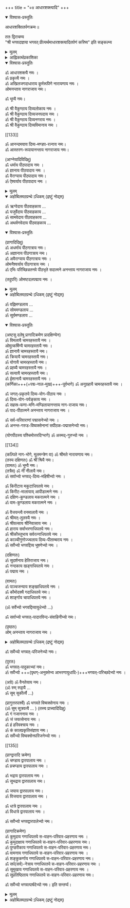 +++
title = "०४ आधारशक्त्यादि"
+++
 
<details open><summary>विश्वास-प्रस्तुतिः</summary>

आधारशक्तितर्पणक्रमः॥  

ततः द्विराचम्य  
"श्री भगवदाज्ञया भगवत् प्रीत्यर्थमाधारशक्त्यादितर्पणं करिष्य" इति सङ्कल्प्य  
</details>

<details><summary>मूलम्</summary>

आधारशक्तितर्पणक्रमः॥  

ततः द्विराचम्य  
"श्री भगवदाज्ञया भगवत् प्रीत्यर्थमाधारशक्त्यादितर्पणं करिष्य" इति सङ्कल्प्य  

</details>

<details><summary>आह्निकार्थप्रकाशिका</summary>

ततः श्रीभाष्यकार-नित्योक्ताधार-शक्त्यादीनां तर्पणप्रकारमाह "ततः श्रीभगवदाज्ञया" इत्यादिना। 

> "क्रमेण विधिवज् जप्त्वा  
> द्विराचम्याथ तर्पयेत् ।  
> आधारशक्तिम् आरभ्य  
> गन्धपुष्पाक्षतादिभिः ।  
> पार्षदान्तांस् तर्पयित्वा  
> वस्रं निष्पीड्य मन्त्रतः" 

इति वासिष्ठसंहिता-वचनमिह भाव्यम्। 
</details>


<details open><summary>विश्वास-प्रस्तुतिः</summary>

ॐ आधारशक्त्यै नमः ।  
ॐ प्रकृत्यै नमः ।  
ॐ अखिलजगदाधाराय कूर्मरूपिणे नारायणाय नमः ।  
ओमनन्ताय नागराजाय नमः।  

ॐ भूम्यै नमः।  

ॐ श्री वैकुण्ठाय दिव्यलोकाय नमः ।  
ॐ श्री वैकुण्ठाय दिव्यजनपदाय नमः ।  
ॐ श्री वैकुण्ठाय दिव्यनगराय नमः ।  
ॐ श्री वैकुण्ठाय दिव्यविमानाय नमः ।  

[[133]]

ॐ आनन्दमयाय दिव्य-मण्डप-रत्नाय नमः।  
ॐ आस्तरण-रूपायानन्ताय नागराजाय नमः।  

(आग्नेयादिविदिक्षु)  
ॐ धर्माय पीठपादाय नमः ।  
ॐ ज्ञानाय पीठपादाय नमः ।  
ॐ वैराग्याय पीठपादाय नमः।  
ॐ ऐश्वर्याय पीठपादाय नमः । 

</details>

<details><summary>मूलम्</summary>

ॐ आधारशक्त्यै नमः ।  
ॐ प्रकृत्यै नमः ।  
ॐ अखिलजगदाधाराय कूर्मरूपिणे नारायणाय नमः ।  
ओमनन्ताय नागराजाय नमः।  

ॐ भूम्यै नमः।  

ॐ श्री वैकुण्ठाय दिव्यलोकाय नमः ।  
ॐ श्री वैकुण्ठाय दिव्यजनपदाय नमः ।  
ॐ श्री वैकुण्ठाय दिव्यनगराय नमः ।  
ॐ श्री वैकुण्ठाय दिव्यविमानाय नमः ।  

[[133]]

ॐ आनन्दमयाय दिव्य-मण्डप-रत्नाय नमः।  
ॐ आस्तरण-रूपायानन्ताय नागराजाय नमः।  

(आग्नेयादिविदिक्षु)  
ॐ धर्माय पीठपादाय नमः ।  
ॐ ज्ञानाय पीठपादाय नमः ।  
ॐ वैराग्याय पीठपादाय नमः।  
ॐ ऐश्वर्याय पीठपादाय नमः । 

</details>


<details open><summary>अहोबिलमठग्रन्थे ऽधिकम् (द्रष्टुं नोद्यम्)</summary>

ॐ ऋग्वेदाय पीठवाहकाय  …  
ॐ यजुर्वेदाय पीठवाहकाय  …  
ॐ सामवेदाय पीठवाहकाय  …  
ॐ अथर्वणवेदाय पीठवाहकाय  …  
</details>


<details open><summary>विश्वास-प्रस्तुतिः</summary>

(प्रागादिदिक्षु)  
ॐ अधर्माय पीठगात्राय नमः।  
ॐ अज्ञानाय पीठगात्राय नमः।  
ॐ अवैराग्याय पीठगात्राय नमः ।  
ओमनैश्वर्याय पीठगात्राय नमः ।  
ॐ एभिः परिच्छिन्नतनवे पीठभृते सदात्मने अनन्ताय नागराजाय नमः ।  

(तदुपरि) ओमष्टदलपद्माय नमः ।  

</details>

<details><summary>मूलम्</summary>

(प्रागादिदिक्षु)  
ॐ अधर्माय पीठगात्राय नमः।  
ॐ अज्ञानाय पीठगात्राय नमः।  
ॐ अवैराग्याय पीठगात्राय नमः ।  
ओमनैश्वर्याय पीठगात्राय नमः ।  
ॐ एभिः परिच्छिन्नतनवे पीठभृते सदात्मने अनन्ताय नागराजाय नमः ।  

(तदुपरि) ओमष्टदलपद्माय नमः ।  

</details>

<details open><summary>अहोबिलमठग्रन्थे ऽधिकम् (द्रष्टुं नोद्यम्)</summary>

ॐ वह्निमण्डलाय …  
ॐ सोममण्डलाय …  
ॐ सूर्यमण्डलाय …  
</details>


<details open><summary>विश्वास-प्रस्तुतिः</summary>

(अष्टसु दलेषु प्रागादिक्रमेण प्रादक्षिण्येन)  
ॐ विमलायै चामरहस्तायै नमः ।  
ओमुत्कर्षिण्यै चामरहस्तायै नमः ।  
ॐ ज्ञानायै चामरहस्तायै नमः।  
ॐ क्रियायै चामरहस्तायै नमः।  
ॐ योगायै चामरहस्तायै नमः।  
ॐ प्रह्व्यै चामरहस्तायै नमः ।  
ॐ सत्यायै चामरहस्तायै नमः।  
ॐ ईशानायै चामरहस्तायै नमः ।  
(कर्णिका+++(=पद्म-नाल-मुख)+++-पूर्वभागे) ॐ अनुग्रहायै चामरहस्तायै नमः । 

ॐ जगत्-प्रकृतये दिव्य-योग-पीठाय नमः ।  
ॐ दिव्य-योग-पर्यङ्काय नमः ।  
ॐ सहस्र-फणा-मणि-मण्डितायानन्ताय नाग-राजाय नमः।  
ॐ पाद-पीठात्मने अनन्ताय नागराजाय नमः ।  

ॐ सर्व-परिवाराणां पद्मासनेभ्यो नमः ।  
ॐ अनन्त-गरुड-विष्वक्सेनानां सपीठक-पद्मासनेभ्यो नमः।  

(योगपीठस्य पश्चिमोत्तरदिग्भागे) ॐ अस्मद्-गुरुभ्यो नमः ।  

[[134]]

(कल्पिते नाग-भोगे, मूलमन्त्रेण वा) ॐ श्रीमते नारायणाय नमः।  
(तस्य दक्षिणतः) ॐ श्रीं श्रियै नमः।  
(वामतः) ॐ भूम्यै नमः।  
(तत्रैव) ॐ नीं नीलायै नमः।  
ॐ सर्वाभ्यो भगवद्-दिव्य-महिषीभ्यो नमः ।  

ॐ किरीटाय मकुटाधिपतये नमः ।  
ॐ किरीट-मालायाय् आपीडात्मने नमः ।  
ॐ दक्षिण-कुण्डलाय मकरात्मने नमः ।  
ॐ वाम-कुण्डलाय मकरात्मने नमः ।  

ॐ वैजयन्त्यै वनमालायै नमः ।  
ॐ श्रीमत्-तुलस्यै नमः ।  
ॐ श्रीवत्साय श्रीनिवासाय नमः ।  
ॐ हाराय सर्वाभरणाधिपतये नमः।  
ॐ श्रीकौस्तुभाय सर्वरत्नाधिपतये नमः ।  
ॐ काञ्चीगुणोज्ज्वलाय दिव्य-पीताम्बराय नमः ।  
ॐ सर्वेभ्यो भगवद्दिव्य भूषणेभ्यो नमः । 

(दक्षिणतः)  
ॐ सुदर्शनाय हेतिराजाय नमः।  
ॐ नन्दकाय खड्गाधिपतये नमः ।  
ॐ पद्माय नमः ।  

(वामतः)  
ॐ पाञ्चजन्याय शङ्खाधिपतये नमः ।  
ॐ कौमोदक्यै गदाधिपतये नमः।  
ॐ शार्ङ्गाय चापाधिपतये नमः ।  

(ॐ सर्वेभ्यो भगवद्दिव्यायुधेभ्यो …)

ॐ सर्वाभ्यो भगवत्-पादारविन्द-संवाहिनीभ्यो नमः।  

(पृष्ठतः)  
ओम् अनन्ताय नागराजाय नमः ।  

<details><summary>अहोबिलमठग्रन्थे ऽधिकम् (द्रष्टुं नोद्यम्)</summary>

ॐ वम् +++(अनन्त-पत्न्यै)+++ वारुण्यै …   
ॐ किम् +++(अनन्त-पत्न्यै)+++ कान्त्यै …
</details>

ॐ सर्वेभ्यो भगवत्-परिजनेभ्यो नमः।


(पुरतः)  
ॐ भगवत्-पादुकाभ्यां नमः।  
ॐ सर्वेभ्यो +++(पृथग्-अनुक्तेभ्य आभरणायुधादि-)+++भगवत्-परिच्छदेभ्यो नमः ।  

(अग्रे) ॐ वैनतेयाय नमः।  
(ॐ रुम् रुद्रायै …  
ॐ सुम् सुकीर्त्यै …)  

(प्रागुत्तरपार्श्वे) ॐ भगवते विष्वक्सेनाय नमः ।  
(ॐ सुम् सूत्रवत्यै …  )
(तस्य प्राच्यादिदिक्षु)  
ॐ गं गजाननाय नमः ।  
ॐ जं जयत्सेनाय नमः ।  
ॐ हं हरिवक्त्राय नमः ।  
ॐ कं कालप्रकृतिसंज्ञाय नमः।  
ॐ सर्वेभ्यो विष्वक्सेनपरिजनेभ्यो नमः ।  

[[135]]

(प्राग्द्वारादि क्रमेण)  
ॐ चण्डाय द्वारपालाय नमः ।  
ॐ प्रचण्डाय द्वारपालाय नमः ।  

ॐ भद्राय द्वारपालाय नमः ।  
ॐ सुभद्राय द्वारपालाय नमः।  

ॐ जयाय द्वारपालाय नमः।  
ॐ विजयाय द्वारपालाय नमः ।  

ॐ धात्रे द्वारपालाय नमः ।  
ॐ विधात्रे द्वारपालाय नमः ।  

ॐ सर्वेभ्यो भगवद्वारपालेभ्यो नमः।  

(प्रागादिक्रमेण)  
ॐ कुमुदाय गणाधिपतये स-वाहन-परिवार-प्रहरणाय नमः ।  
ॐ कुमुदाक्षाय गणाधिपतये स-वाहन-परिवार-प्रहरणाय नमः।  
ॐ पुण्डरीकाय गणाधिपतये स-वाहन-परिवार-प्रहरणाय नमः।  
ॐ वामनाय गणाधिपतये स-वाहन-परिवार-प्रहरणाय नमः ।  
ॐ शङ्कुकर्णाय गणाधिपतये स-वाहन-परिवार-प्रहरणाय नमः।  
ॐ सर्प(सर्व)-नेत्राय गणाधिपतये स-वाहन-परिवार-प्रहरणाय नमः ।  
ॐ सुमुखाय गणाधिपतये स-वाहन-परिवार-प्रहरणाय नमः ।  
ॐ सुप्रतिष्ठिताय गणाधिपतये स-वाहन-परिवार-प्रहरणाय नमः।

ॐ सर्वेभ्यो भगवत्पार्षदेभ्यो नमः। इति सन्तर्प्य। 
</details>

<details><summary>मूलम्</summary>

(अष्टसु दलेषु प्रागादिक्रमेण प्रादक्षिण्येन)  
ॐ विमलायै चामरहस्तायै नमः ।  
ओमुत्कर्षिण्यै चामरहस्तायै नमः ।  
ॐ ज्ञानायै चामरहस्तायै नमः।  
ॐ क्रियायै चामरहस्तायै नमः।  
ॐ योगायै चामरहस्तायै नमः।  
ॐ प्रह्व्यै चामरहस्तायै नमः ।  
ॐ सत्यायै चामरहस्तायै नमः।  
ॐ ईशानायै चामरहस्तायै नमः ।  
(कर्णिका+++(=पद्म-नाल-मुख)+++-पूर्वभागे) ॐ अनुग्रहायै चामरहस्तायै नमः । 

ॐ जगत्-प्रकृतये दिव्य-योग-पीठाय नमः ।  
ॐ दिव्य-योग-पर्यङ्काय नमः ।  
ॐ सहस्र-फणा-मणि-मण्डितायानन्ताय नाग-राजाय नमः।  
ॐ पाद-पीठात्मने अनन्ताय नागराजाय नमः ।  

ॐ सर्व-परिवाराणां पद्मासनेभ्यो नमः ।  
ॐ अनन्त-गरुड-विष्वक्सेनानां सपीठक-पद्मासनेभ्यो नमः।  

(योगपीठस्य पश्चिमोत्तरदिग्भागे) ॐ अस्मद्-गुरुभ्यो नमः ।  

[[134]]

(कल्पिते नाग-भोगे, मूलमन्त्रेण वा) ॐ श्रीमते नारायणाय नमः।  
(तस्य दक्षिणतः) ॐ श्रीं श्रियै नमः।  
(वामतः) ॐ भूम्यै नमः।  
(तत्रैव) ॐ नीं नीलायै नमः।  
ॐ सर्वाभ्यो भगवद्-दिव्य-महिषीभ्यो नमः ।  

ॐ किरीटाय मकुटाधिपतये नमः ।  
ॐ किरीट-मालायाय् आपीडात्मने नमः ।  
ॐ दक्षिण-कुण्डलाय मकरात्मने नमः ।  
ॐ वाम-कुण्डलाय मकरात्मने नमः ।  

ॐ वैजयन्त्यै वनमालायै नमः ।  
ॐ श्रीमत्-तुलस्यै नमः ।  
ॐ श्रीवत्साय श्रीनिवासाय नमः ।  
ॐ हाराय सर्वाभरणाधिपतये नमः।  
ॐ श्रीकौस्तुभाय सर्वरत्नाधिपतये नमः ।  
ॐ काञ्चीगुणोज्ज्वलाय दिव्य-पीताम्बराय नमः ।  
ॐ सर्वेभ्यो भगवद्दिव्य भूषणेभ्यो नमः । 

(दक्षिणतः)  
ॐ सुदर्शनाय हेतिराजाय नमः।  
ॐ नन्दकाय खड्गाधिपतये नमः ।  
ॐ पद्माय नमः ।  

(वामतः)  
ॐ पाञ्चजन्याय शङ्खाधिपतये नमः ।  
ॐ कौमोदक्यै गदाधिपतये नमः।  
ॐ शार्ङ्गाय चापाधिपतये नमः ।  

(ॐ सर्वेभ्यो भगवद्दिव्यायुधेभ्यो …)

ॐ सर्वाभ्यो भगवत्-पादारविन्द-संवाहिनीभ्यो नमः।  

(पृष्ठतः)  
ओम् अनन्ताय नागराजाय नमः ।  

<details><summary>अहोबिलमठग्रन्थे ऽधिकम् (द्रष्टुं नोद्यम्)</summary>

ॐ वम् +++(अनन्त-पत्न्यै)+++ वारुण्यै …   
ॐ किम् +++(अनन्त-पत्न्यै)+++ कान्त्यै …
</details>

ॐ सर्वेभ्यो भगवत्-परिजनेभ्यो नमः।


(पुरतः)  
ॐ भगवत्-पादुकाभ्यां नमः।  
ॐ सर्वेभ्यो +++(पृथग्-अनुक्तेभ्य आभरणायुधादि-)+++भगवत्-परिच्छदेभ्यो नमः ।  

(अग्रे) ॐ वैनतेयाय नमः।  
(ॐ रुम् रुद्रायै …  
ॐ सुम् सुकीर्त्यै …)  

(प्रागुत्तरपार्श्वे) ॐ भगवते विष्वक्सेनाय नमः ।  
(ॐ सुम् सूत्रवत्यै …  )
(तस्य प्राच्यादिदिक्षु)  
ॐ गं गजाननाय नमः ।  
ॐ जं जयत्सेनाय नमः ।  
ॐ हं हरिवक्त्राय नमः ।  
ॐ कं कालप्रकृतिसंज्ञाय नमः।  
ॐ सर्वेभ्यो विष्वक्सेनपरिजनेभ्यो नमः ।  

[[135]]

(प्राग्द्वारादि क्रमेण)  
ॐ चण्डाय द्वारपालाय नमः ।  
ॐ प्रचण्डाय द्वारपालाय नमः ।  

ॐ भद्राय द्वारपालाय नमः ।  
ॐ सुभद्राय द्वारपालाय नमः।  

ॐ जयाय द्वारपालाय नमः।  
ॐ विजयाय द्वारपालाय नमः ।  

ॐ धात्रे द्वारपालाय नमः ।  
ॐ विधात्रे द्वारपालाय नमः ।  

ॐ सर्वेभ्यो भगवद्वारपालेभ्यो नमः।  

(प्रागादिक्रमेण)  
ॐ कुमुदाय गणाधिपतये स-वाहन-परिवार-प्रहरणाय नमः ।  
ॐ कुमुदाक्षाय गणाधिपतये स-वाहन-परिवार-प्रहरणाय नमः।  
ॐ पुण्डरीकाय गणाधिपतये स-वाहन-परिवार-प्रहरणाय नमः।  
ॐ वामनाय गणाधिपतये स-वाहन-परिवार-प्रहरणाय नमः ।  
ॐ शङ्कुकर्णाय गणाधिपतये स-वाहन-परिवार-प्रहरणाय नमः।  
ॐ सर्प(सर्व)-नेत्राय गणाधिपतये स-वाहन-परिवार-प्रहरणाय नमः ।  
ॐ सुमुखाय गणाधिपतये स-वाहन-परिवार-प्रहरणाय नमः ।  
ॐ सुप्रतिष्ठिताय गणाधिपतये स-वाहन-परिवार-प्रहरणाय नमः।

ॐ सर्वेभ्यो भगवत्पार्षदेभ्यो नमः। इति सन्तर्प्य। 

</details>


<details><summary>अहोबिलमठग्रन्थे ऽधिकम् (द्रष्टुं नोद्यम्)</summary>

ॐ नित्येभ्यो …  
ॐ मुक्तेभ्यो …  
ॐ समस्तपरिवाराय श्रीमते नारायणाय नमः ११६  
</details>
